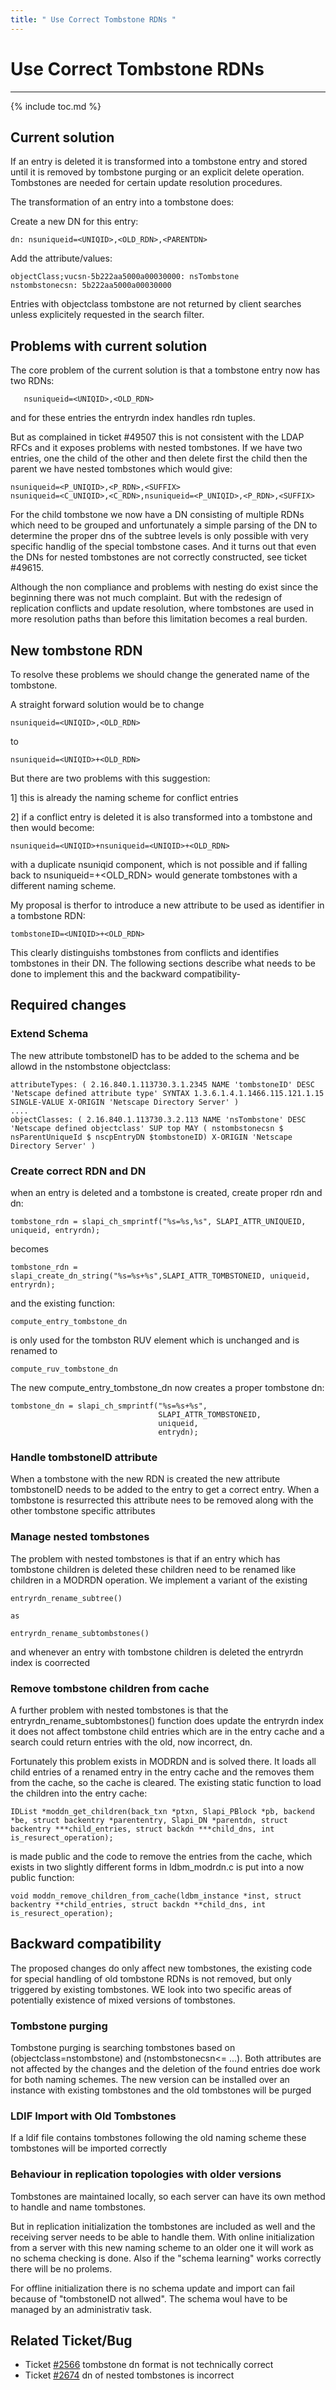 ```yaml
---
title: " Use Correct Tombstone RDNs "
---
```


# Use Correct Tombstone RDNs
-------------------------------------

{% include toc.md %}

## Current solution

If an entry is deleted it is transformed into a tombstone entry and stored until it is
removed by tombstone purging or an explicit delete operation. Tombstones are needed for
certain update resolution procedures.

The transformation of an entry into a tombstone does:

Create  a new DN for this entry:

    dn: nsuniqueid=<UNIQID>,<OLD_RDN>,<PARENTDN>

Add the attribute/values:

    objectClass;vucsn-5b222aa5000a00030000: nsTombstone
    nstombstonecsn: 5b222aa5000a00030000

Entries with objectclass tombstone are not returned by client searches unless explicitely requested in
the search filter.

## Problems with current solution

The core problem of the current solution is that a tombstone entry now has two RDNs:

       nsuniqueid=<UNIQID>,<OLD_RDN>

and for these entries the entryrdn index handles rdn tuples.

But as complained in ticket #49507 this is not consistent with the LDAP RFCs and it exposes problems with nested tombstones.
If we have two entries, one the child of the other and then delete first the child then the parent we have nested tombstones
which would give:

    nsuniqueid=<P_UNIQID>,<P_RDN>,<SUFFIX>
    nsuniqueid=<C_UNIQID>,<C_RDN>,nsuniqueid=<P_UNIQID>,<P_RDN>,<SUFFIX>

For the child tombstone we now have a DN consisting of multiple RDNs which need to be grouped and unfortunately a simple
parsing of the DN to determine the proper dns of the subtree levels is only possible with very specific handlig of the
special tombstone cases.
And it turns out that even the DNs for nested tombstones are not correctly constructed, see ticket #49615.

Although the non compliance and problems with nesting do exist since the beginning there was not much complaint. But with the
redesign of replication conflicts and update resolution, where tombstones are used in more resolution paths than before
this limitation becomes a real burden.


## New tombstone RDN

To resolve these problems we should change the generated name of the tombstone.

A straight forward solution would be to change

    nsuniqueid=<UNIQID>,<OLD_RDN>

to

    nsuniqueid=<UNIQID>+<OLD_RDN>

But there are two problems with this suggestion:

1] this is already the naming scheme for conflict entries

2] if a conflict entry is deleted it is also transformed into a tombstone and then would become:

    nsuniqueid=<UNIQID>+nsuniqueid=<UNIQID>+<OLD_RDN>

with a duplicate nsuniqid component, which is not possible and if falling back to nsuniqueid=<UNIQID>+<OLD_RDN> would
generate tombstones with a different naming scheme.

My proposal is therfor to introduce a new attribute to be used as identifier in a tombstone RDN:

    tombstoneID=<UNIQID>+<OLD_RDN>

This clearly distinguishs tombstones from conflicts and identifies tombstones in their DN. The following sections
describe what needs to be done to implement this and the backward compatibility-

## Required changes

### Extend Schema

The new attribute tombstoneID has to be added to the schema and be allowd in the nstombstone objectclass:

    attributeTypes: ( 2.16.840.1.113730.3.1.2345 NAME 'tombstoneID' DESC 'Netscape defined attribute type' SYNTAX 1.3.6.1.4.1.1466.115.121.1.15 SINGLE-VALUE X-ORIGIN 'Netscape Directory Server' )
    ....
    objectClasses: ( 2.16.840.1.113730.3.2.113 NAME 'nsTombstone' DESC 'Netscape defined objectclass' SUP top MAY ( nstombstonecsn $ nsParentUniqueId $ nscpEntryDN $tombstoneID) X-ORIGIN 'Netscape Directory Server' )


### Create correct RDN and DN

when an entry is deleted and a tombstone is created, create proper rdn and dn:

    tombstone_rdn = slapi_ch_smprintf("%s=%s,%s", SLAPI_ATTR_UNIQUEID, uniqueid, entryrdn);

becomes

    tombstone_rdn = slapi_create_dn_string("%s=%s+%s",SLAPI_ATTR_TOMBSTONEID, uniqueid, entryrdn);

and the existing function:

    compute_entry_tombstone_dn

is only used for the tombston RUV element which is unchanged and is renamed to

    compute_ruv_tombstone_dn

The new compute_entry_tombstone_dn now creates a proper tombstone dn:


    tombstone_dn = slapi_ch_smprintf("%s=%s+%s",
                                     SLAPI_ATTR_TOMBSTONEID,
                                     uniqueid,
                                     entrydn);

### Handle tombstoneID attribute

When a tombstone with the new RDN is created the new attribute tombstoneID needs to be added to the entry to get a correct entry.
When a tombstone is resurrected this attribute nees to be removed along with the other tombstone specific attributes


### Manage nested tombstones

The problem with nested tombstones is that if an entry which has tombstone children is deleted these
children need to be renamed like children in a MODRDN operation. We implement a variant of the existing

    entryrdn_rename_subtree()

    as

    entryrdn_rename_subtombstones()

and whenever an entry with tombstone children is deleted the entryrdn index is coorrected

### Remove tombstone children from cache

A further problem with nested tombstones is that the entryrdn_rename_subtombstones() function does update the
entryrdn index it does not affect tombstone child entries which are in the entry cache and a search could return
entries with the old, now incorrect, dn.

Fortunately this problem exists in MODRDN and is solved there. It loads all child entries of a renamed entry in the
entry cache and the removes them from the cache, so the cache is cleared.
The existing static function to load the children into the entry cache:

    IDList *moddn_get_children(back_txn *ptxn, Slapi_PBlock *pb, backend *be, struct backentry *parententry, Slapi_DN *parentdn, struct backentry ***child_entries, struct backdn ***child_dns, int is_resurect_operation);

is made public and the code to remove the entries from the cache, which exists in two slightly different forms in ldbm_modrdn.c is put into a now public function:

    void moddn_remove_children_from_cache(ldbm_instance *inst, struct backentry **child_entries, struct backdn **child_dns, int is_resurect_operation);



## Backward compatibility

The proposed changes do only affect new tombstones, the existing code for special handling of old tombstone RDNs is not removed, but only triggered by existing tombstones.
WE look into two specific areas of potentially existence of mixed versions of tombstones.

### Tombstone purging

Tombstone purging is searching tombstones based on (objectclass=nstombstone) and (nstombstonecsn<= ...). Both attributes are not affected by the changes and the deletion of the found entries doe work for
both naming schemes. The new version can be installed over an instance with existing tombstones and the old tombstones will be purged


### LDIF Import with Old Tombstones

If a ldif file contains tombstones following the old naming scheme these tombstones will be imported correctly

### Behaviour in replication topologies with older versions

Tombstones are maintained locally, so each server can have its own method to handle and name tombstones.

But in replication initialization the tombstones are included as well and the receiving server needs to be able to handle them. With online initialization from
a server with this new naming scheme to an older one it will work as no schema checking is done. Also if the "schema learning" works correctly there will be no prolems.

For offline initialization there is no schema update and import can fail because of "tombstoneID not allwed". The schema woul have to be managed by an administrativ task.

Related Ticket/Bug
------------------

* Ticket [\#2566](https://github.com/389ds/389-ds-base/issues/2566) tombstone dn format is not technically correct
* Ticket [\#2674](https://github.com/389ds/389-ds-base/issues/2674) dn of nested tombstones is incorrect
